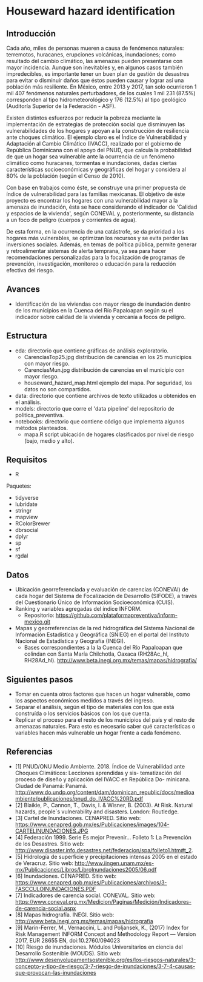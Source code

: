 # Houseward hazard identification

## Introducción

Cada año, miles de personas mueren a causa de fenómenos naturales: terremotos, huracanes, erupciones volcánicas, inundaciones; como resultado del cambio climático, las amenazas pueden presentarse con mayor incidencia. Aunque son inevitables y, en algunos casos también impredecibles, es importante tener un buen plan de gestión de desastres para evitar o disminuir daños que éstos pueden causar y lograr así una población más resiliente. En México, entre 2013 y 2017, tan solo ocurrieron 1 mil 407 fenómenos naturales perturbadores, de los cuales 1 mil 231 (87.5%) corresponden al tipo hidrometeorológico y 176 (12.5%) al tipo geológico (Auditoría Superior de la Federación - ASF).

Existen distintos esfuerzos por reducir la pobreza mediante la implementación de estrategias de protección social que disminuyen las vulnerabilidades de los hogares y apoyan a la construcción de resiliencia ante choques climático. El ejemplo claro es el Índice de Vulnerabilidad y Adaptación al Cambio Climático (IVACC), realizado por el gobierno de República Dominicana con el apoyo del PNUD, que  calcula la probabilidad de que un hogar sea vulnerable ante la ocurrencia de un fenómeno climático como huracanes, tormentas e inundaciones, dadas ciertas características socioeconómicas y geográficas del hogar y considera al 80% de la población (según el Censo de 2010).  

Con base en trabajos como éste, se construye una primer propuesta de índice de vulnerabilidad para las familias mexicanas. El objetivo de éste proyecto es encontrar los hogares con una vulnerabilidad mayor a la amenaza de inundación, ésta se hace considerando el indicador de 'Calidad y espacios de la vivienda', según CONEVAL y, posteriormente, su distancia a un foco de peligro (cuerpos y corrientes de agua). 

De esta forma, en la ocurrencia de una catástrofe, se da prioridad a los hogares más vulnerables, se optimizan los recursos y se evita perder las inversiones sociales. Además, en temas de política pública, permite  generar y retroalimentar sistemas de alerta temprana, ya sea para hacer recomendaciones personalizadas para la focalización de programas de prevención, investigación, monitoreo o educación para la reducción efectiva del riesgo.

## Avances
* Identificación de las viviendas con mayor riesgo de inundación dentro de los municipios en la Cuenca del Río Papaloapan según su el indicador sobre calidad de la vivienda y cercanía a focos de peligro. 

## Estructura
* eda: directorio que contiene gráficas de análisis exploratorio.
    - CarenciasTop25.jpg distribución de carencias en los 25 municipios con mayor riesgo.
    - CarenciasMun.jpg distribución de carencias en el municipio con mayor riesgo.
    - houseward_hazard_map.html ejemplo del mapa. Por seguridad, los datos no son compartidos.
* data: directorio que contiene archivos de texto utilizados u obtenidos en el análisis.
* models: directorio que corre el 'data pipeline' del repositorio de politica_preventiva.
* notebooks: directorio que contiene código que implementa algunos métodos planteados.
    - mapa.R script ubicación de hogares clasificados por nivel de riesgo (bajo, medio y alto).

## Requisitos

* R

Paquetes:

* tidyverse
* lubridate
* stringr
* mapview
* RColorBrewer
* dbrsocial
* dplyr
* sp
* sf
* rgdal

## Datos
* Ubicación georreferenciada y evaluación de carencias (CONEVAl) de cada hogar del Sistema de Focalización de Desarrollo (SIFODE), a través del Cuestionario Único de Información Socioeconómica (CUIS).
* Ranking y variables agregadas del índice INFORM.
    - Repositorio: https://github.com/plataformapreventiva/inform-mexico.git
* Mapas y georreferencias de la red hidrográfica del Sistema Nacional de Información Estadística y Geográfica (SNIEG) en el portal del Instituto Nacional de Estadística y Geografía (INEGI).
    - Bases correspondientes a la la Cuenca del Río Papaloapan que colindan con Santa María Chilchotla, Oaxaca (RH28Ac_hl, RH28Ad_hl).
http://www.beta.inegi.org.mx/temas/mapas/hidrografia/

## Siguientes pasos
* Tomar en cuenta otros factores que hacen un hogar vulnerable, como los aspectos económicos medidos a través del ingreso.
* Separar el análisis, según el tipo de materiales con los que está construída o los servicios básicos con los que cuenta.
* Replicar el proceso para el resto de los municipios del país y el resto de amenazas naturales. Para esto es necesario saber qué características o variables hacen más vulnerable un hogar frente a cada fenómeno.

## Referencias
* [1] PNUD/ONU Medio Ambiente. 2018. Índice de Vulnerabilidad ante Choques Climáticos: Lecciones aprendidas y sis- tematización del proceso de diseño y aplicación del IVACC en República Do- minicana. Ciudad de Panamá: Panamá.
http://www.do.undp.org/content/dam/dominican_republic/docs/medioambiente/publicaciones/pnud_do_IVACC%20RD.pdf
* [2] Blaikie, P., Cannon, T., Davis, I. & Wisner, B. (2003). At Risk. Natural hazards, people´s vulnerability and disasters. London: Routledge. 
* [3] Cartel de Inundaciones. CENAPRED. Sitio web: https://www.cenapred.gob.mx/es/Publicaciones/images/104-CARTELINUNDACIONES.JPG
* [4] Federación 1999. Serie Es mejor Prevenir… Folleto 1: La Prevención de los Desastres. Sitio web:
http://www.disaster.info.desastres.net/federacion/spa/folleto1.htm#t_2.
* [5] Hidrología de superficie y precipitaciones intensas 2005 en el estado de Veracruz. Sitio web: http://www.iingen.unam.mx/es-mx/Publicaciones/Libros/LibroInundaciones2005/06.pdf
* [6] Inundaciones. CENAPRED. Sitio web: https://www.cenapred.gob.mx/es/Publicaciones/archivos/3-FASCCULOINUNDACIONES.PDF
* [7] Indicadores de carencia social. CONEVAL. Sitio web: https://www.coneval.org.mx/Medicion/Paginas/Medición/Indicadores-de-carencia-social.aspx
* [8] Mapas hidrografía. INEGI. Sitio web: http://www.beta.inegi.org.mx/temas/mapas/hidrografia
* [9] Marin-Ferrer, M., Vernaccini, L. and Poljansek, K., (2017) Index for Risk Management INFORM Concept and Methodology Report — Version 2017, EUR 28655 EN, doi:10.2760/094023
* [10] Riesgo de inundaciones. Módulos Universitarios en ciencia del Desarrollo Sostenible (MOUDS).
Sitio web: http://www.desenvolupamentsostenible.org/es/los-riesgos-naturales/3-concepto-y-tipo-de-riesgo/3-7-riesgo-de-inundaciones/3-7-4-causas-que-provocan-las-inundaciones
